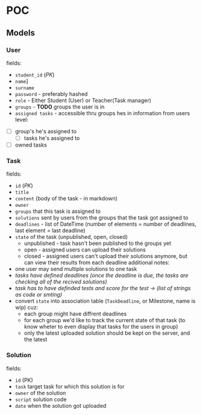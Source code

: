 # POC
## Models
### User
fields:
- `student_id` (*PK*)
- `name`]
- `surname`
- `password` - preferably hashed
- `role` - Either Student (User) or Teacher(Task manager)
- `groups` - **TODO** groups the user is in
- `assigned tasks` - accessible thru groups hes in
information from users level:
- [ ] group's he's assigned to 
    - [ ] tasks he's assigned to
- [ ] owned tasks
### Task
fields:
- `id` (*PK*)
- `title`
- `content` (body of the task - in markdown)
- `owner`
- `groups` that this task is assigned to
- `solutions` sent by users from the groups that the task got assigned to
- `deadlines` - list of DateTime (number of elements = number of deadlines, last element = last deadline)
- `state` of the task (unpublished, open, closed)
    - unpublished - task hasn't been published to the groups yet
    - open - assigned users can upload their solutions
    - closed - assigned users can't upload their solutions anymore, but can view their results from each deadline
additional notes:
- one user may send multiple solutions to one task
- *tasks have defined deadlines (once the deadline is due, the tasks are checking all of the recived solutions)*
- *task has to have definded tests and score for the test -> (list of strings as code or smting)*
- convert `state` into association table (`TaskDeadline`, or Milestone, name is wip) cuz:
    - each group might have diffrent deadlines
    - for each group we'd like to track the current state of that task 
    (to know wheter to even display that tasks for the users in group)
    - only the latest uploaded solution should be kept on the server, and the latest
### Solution
fields:
- `id` (PK)
- `task` target task for which this solution is for
- `owner` of the solution
- `script` solution code
- `date` when the solution got uploaded
